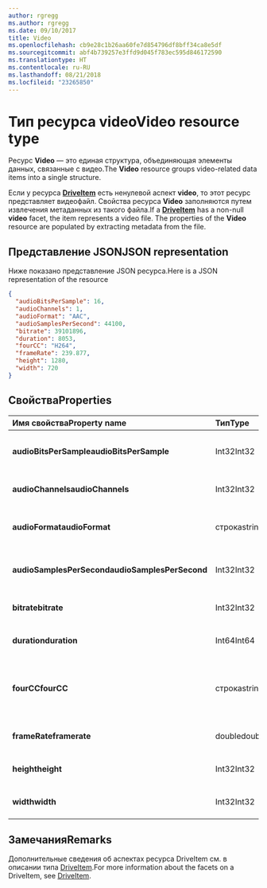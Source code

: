 ```yaml
---
author: rgregg
ms.author: rgregg
ms.date: 09/10/2017
title: Video
ms.openlocfilehash: cb9e28c1b26aa60fe7d854796df8bff34ca8e5df
ms.sourcegitcommit: abf4b739257e3ffd9d045f783ec595d846172590
ms.translationtype: HT
ms.contentlocale: ru-RU
ms.lasthandoff: 08/21/2018
ms.locfileid: "23265850"
---
```

# <a name="video-resource-type"></a><span data-ttu-id="da4ca-102">Тип ресурса video</span><span class="sxs-lookup"><span data-stu-id="da4ca-102">Video resource type</span></span>

<span data-ttu-id="da4ca-103">Ресурс **Video** — это единая структура, объединяющая элементы данных, связанные с видео.</span><span class="sxs-lookup"><span data-stu-id="da4ca-103">The **Video** resource groups video-related data items into a single structure.</span></span>

<span data-ttu-id="da4ca-p101">Если у ресурса [**DriveItem**](driveitem.md) есть ненулевой аспект **video**, то этот ресурс представляет видеофайл. Свойства ресурса **Video** заполняются путем извлечения метаданных из такого файла.</span><span class="sxs-lookup"><span data-stu-id="da4ca-p101">If a [**DriveItem**](driveitem.md) has a non-null **video** facet, the item represents a video file. The properties of the **Video** resource are populated by extracting metadata from the file.</span></span>

## <a name="json-representation"></a><span data-ttu-id="da4ca-106">Представление JSON</span><span class="sxs-lookup"><span data-stu-id="da4ca-106">JSON representation</span></span>

<span data-ttu-id="da4ca-107">Ниже показано представление JSON ресурса.</span><span class="sxs-lookup"><span data-stu-id="da4ca-107">Here is a JSON representation of the resource</span></span>

<!-- {
  "blockType": "resource",
  "optionalProperties": [  ],
  "@odata.type": "microsoft.graph.video"
}-->

```json
{
  "audioBitsPerSample": 16,
  "audioChannels": 1,
  "audioFormat": "AAC",
  "audioSamplesPerSecond": 44100,
  "bitrate": 39101896,
  "duration": 8053,
  "fourCC": "H264",
  "frameRate": 239.877,
  "height": 1280,
  "width": 720
}
```

## <a name="properties"></a><span data-ttu-id="da4ca-108">Свойства</span><span class="sxs-lookup"><span data-stu-id="da4ca-108">Properties</span></span>

| <span data-ttu-id="da4ca-109">Имя свойства</span><span class="sxs-lookup"><span data-stu-id="da4ca-109">Property name</span></span>             | <span data-ttu-id="da4ca-110">Тип</span><span class="sxs-lookup"><span data-stu-id="da4ca-110">Type</span></span>   | <span data-ttu-id="da4ca-111">Описание</span><span class="sxs-lookup"><span data-stu-id="da4ca-111">Description</span></span>
|:--------------------------|:-------|:----------------------------------------
| <span data-ttu-id="da4ca-112">**audioBitsPerSample**</span><span class="sxs-lookup"><span data-stu-id="da4ca-112">**audioBitsPerSample**</span></span>    | <span data-ttu-id="da4ca-113">Int32</span><span class="sxs-lookup"><span data-stu-id="da4ca-113">Int32</span></span>  | <span data-ttu-id="da4ca-114">Количество разрядов звука на выборку.</span><span class="sxs-lookup"><span data-stu-id="da4ca-114">Number of audio bits per sample.</span></span>
| <span data-ttu-id="da4ca-115">**audioChannels**</span><span class="sxs-lookup"><span data-stu-id="da4ca-115">**audioChannels**</span></span>         | <span data-ttu-id="da4ca-116">Int32</span><span class="sxs-lookup"><span data-stu-id="da4ca-116">Int32</span></span>  | <span data-ttu-id="da4ca-117">Количество звуковых каналов.</span><span class="sxs-lookup"><span data-stu-id="da4ca-117">Number of audio channels.</span></span>
| <span data-ttu-id="da4ca-118">**audioFormat**</span><span class="sxs-lookup"><span data-stu-id="da4ca-118">**audioFormat**</span></span>           | <span data-ttu-id="da4ca-119">строка</span><span class="sxs-lookup"><span data-stu-id="da4ca-119">string</span></span> | <span data-ttu-id="da4ca-120">Название формата аудио (AAC, MP3, и т. д.).</span><span class="sxs-lookup"><span data-stu-id="da4ca-120">Name of the audio format (AAC, MP3, etc.).</span></span>
| <span data-ttu-id="da4ca-121">**audioSamplesPerSecond**</span><span class="sxs-lookup"><span data-stu-id="da4ca-121">**audioSamplesPerSecond**</span></span> | <span data-ttu-id="da4ca-122">Int32</span><span class="sxs-lookup"><span data-stu-id="da4ca-122">Int32</span></span>  | <span data-ttu-id="da4ca-123">Количество выборок звука в секунду.</span><span class="sxs-lookup"><span data-stu-id="da4ca-123">Number of audio samples per second.</span></span>
| <span data-ttu-id="da4ca-124">**bitrate**</span><span class="sxs-lookup"><span data-stu-id="da4ca-124">**bitrate**</span></span>               | <span data-ttu-id="da4ca-125">Int32</span><span class="sxs-lookup"><span data-stu-id="da4ca-125">Int32</span></span>  | <span data-ttu-id="da4ca-126">Скорость видео в битах в секунду.</span><span class="sxs-lookup"><span data-stu-id="da4ca-126">Bit rate of the video in bits per second.</span></span>
| <span data-ttu-id="da4ca-127">**duration**</span><span class="sxs-lookup"><span data-stu-id="da4ca-127">**duration**</span></span>              | <span data-ttu-id="da4ca-128">Int64</span><span class="sxs-lookup"><span data-stu-id="da4ca-128">Int64</span></span>  | <span data-ttu-id="da4ca-129">Длительность файла в миллисекундах.</span><span class="sxs-lookup"><span data-stu-id="da4ca-129">Duration of the file in milliseconds.</span></span>
| <span data-ttu-id="da4ca-130">**fourCC**</span><span class="sxs-lookup"><span data-stu-id="da4ca-130">**fourCC**</span></span>                | <span data-ttu-id="da4ca-131">строка</span><span class="sxs-lookup"><span data-stu-id="da4ca-131">string</span></span> | <span data-ttu-id="da4ca-132">Название формата видео в виде четырехзначного кода.</span><span class="sxs-lookup"><span data-stu-id="da4ca-132">"Four character code" name of the video format.</span></span>
| <span data-ttu-id="da4ca-133">**frameRate**</span><span class="sxs-lookup"><span data-stu-id="da4ca-133">**framerate**</span></span>             | <span data-ttu-id="da4ca-134">double</span><span class="sxs-lookup"><span data-stu-id="da4ca-134">double</span></span> | <span data-ttu-id="da4ca-135">Частота кадров видео.</span><span class="sxs-lookup"><span data-stu-id="da4ca-135">Frame rate of the video.</span></span>
| <span data-ttu-id="da4ca-136">**height**</span><span class="sxs-lookup"><span data-stu-id="da4ca-136">**height**</span></span>                | <span data-ttu-id="da4ca-137">Int32</span><span class="sxs-lookup"><span data-stu-id="da4ca-137">Int32</span></span>  | <span data-ttu-id="da4ca-138">Высота видео в пикселях.</span><span class="sxs-lookup"><span data-stu-id="da4ca-138">Height of the video, in pixels.</span></span>
| <span data-ttu-id="da4ca-139">**width**</span><span class="sxs-lookup"><span data-stu-id="da4ca-139">**width**</span></span>                 | <span data-ttu-id="da4ca-140">Int32</span><span class="sxs-lookup"><span data-stu-id="da4ca-140">Int32</span></span>  | <span data-ttu-id="da4ca-141">Ширина видео в пикселях.</span><span class="sxs-lookup"><span data-stu-id="da4ca-141">Width of the video, in pixels.</span></span>

[item-resource]: ../resources/driveitem.md

## <a name="remarks"></a><span data-ttu-id="da4ca-142">Замечания</span><span class="sxs-lookup"><span data-stu-id="da4ca-142">Remarks</span></span>

<span data-ttu-id="da4ca-143">Дополнительные сведения об аспектах ресурса DriveItem см. в описании типа [DriveItem](driveitem.md).</span><span class="sxs-lookup"><span data-stu-id="da4ca-143">For more information about the facets on a DriveItem, see [DriveItem](driveitem.md).</span></span>

<!-- {
  "type": "#page.annotation",
  "description": "The video facet provides information about the properties of a video file.",
  "keywords": "bitrate,duration,size,video",
  "section": "documentation",
  "tocPath": "Facets/Video"
} -->
